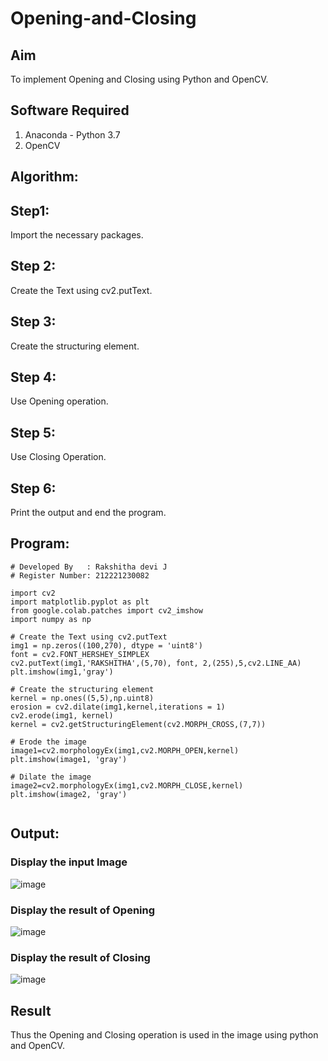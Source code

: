 # Opening-and-Closing

## Aim
To implement Opening and Closing using Python and OpenCV.

## Software Required
1. Anaconda - Python 3.7
2. OpenCV
## Algorithm:
## Step1:
Import the necessary packages.

## Step 2:
Create the Text using cv2.putText.

## Step 3:
Create the structuring element.

## Step 4:
Use Opening operation.

## Step 5:
Use Closing Operation.

## Step 6:
Print the output and end the program.

 
## Program:
```
# Developed By   : Rakshitha devi J
# Register Number: 212221230082

import cv2
import matplotlib.pyplot as plt 
from google.colab.patches import cv2_imshow
import numpy as np

# Create the Text using cv2.putText
img1 = np.zeros((100,270), dtype = 'uint8')
font = cv2.FONT_HERSHEY_SIMPLEX
cv2.putText(img1,'RAKSHITHA',(5,70), font, 2,(255),5,cv2.LINE_AA)
plt.imshow(img1,'gray')

# Create the structuring element
kernel = np.ones((5,5),np.uint8)
erosion = cv2.dilate(img1,kernel,iterations = 1)
cv2.erode(img1, kernel)
kernel = cv2.getStructuringElement(cv2.MORPH_CROSS,(7,7))

# Erode the image
image1=cv2.morphologyEx(img1,cv2.MORPH_OPEN,kernel)
plt.imshow(image1, 'gray')

# Dilate the image
image2=cv2.morphologyEx(img1,cv2.MORPH_CLOSE,kernel)
plt.imshow(image2, 'gray')


```
## Output:

### Display the input Image
![image](https://github.com/Rakshithadevi/Opening-and-Closing/assets/94165326/d841d269-d590-462d-babb-a0016d7cc414)
### Display the result of Opening
![image](https://github.com/Rakshithadevi/Opening-and-Closing/assets/94165326/6d70a9f7-b3a9-4305-90c6-88764a101379)
### Display the result of Closing
![image](https://github.com/Rakshithadevi/Opening-and-Closing/assets/94165326/f816d5f3-354e-4f06-b99f-702e5342d0d1)
## Result
Thus the Opening and Closing operation is used in the image using python and OpenCV.
